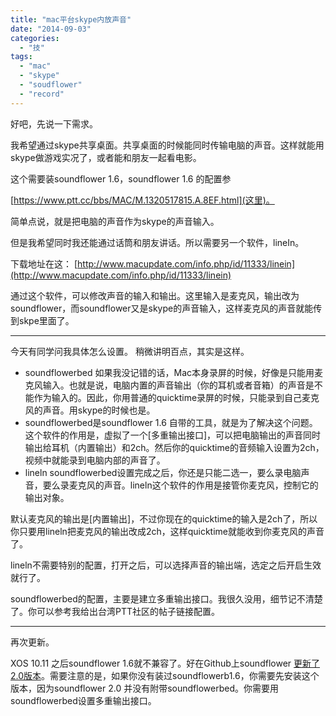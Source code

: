 ```yaml
---
title: "mac平台skype内放声音"
date: "2014-09-03"
categories: 
  - "技"
tags: 
  - "mac"
  - "skype"
  - "soudflower"
  - "record"
---
```


好吧，先说一下需求。

我希望通过skype共享桌面。共享桌面的时候能同时传输电脑的声音。这样就能用skype做游戏实况了，或者能和朋友一起看电影。

这个需要装soundflower 1.6，soundflower 1.6 的配置参

[https://www.ptt.cc/bbs/MAC/M.1320517815.A.8EF.html](这里)。

简单点说，就是把电脑的声音作为skype的声音输入。

但是我希望同时我还能通过话筒和朋友讲话。所以需要另一个软件，lineIn。

下载地址在这： [http://www.macupdate.com/info.php/id/11333/linein](http://www.macupdate.com/info.php/id/11333/linein)

通过这个软件，可以修改声音的输入和输出。这里输入是麦克风，输出改为soundflower，而soundflower又是skype的声音输入，这样麦克风的声音就能传到skpe里面了。

* * *

今天有同学问我具体怎么设置。 稍微讲明百点，其实是这样。

- soundflowerbed 如果我没记错的话，Mac本身录屏的时候，好像是只能用麦克风输入。也就是说，电脑内置的声音输出（你的耳机或者音箱）的声音是不能作为输入的。因此，你用普通的quicktime录屏的时候，只能录到自己麦克风的声音。用skype的时候也是。
- soundflowerbed是soundflower 1.6 自带的工具，就是为了解决这个问题。 这个软件的作用是，虚拟了一个\[多重输出接口\]，可以把电脑输出的声音同时输出给耳机（内置输出）和2ch。然后你的quicktime的音频输入设置为2ch，视频中就能录到电脑内部的声音了。
- lineln soundflowerbed设置完成之后，你还是只能二选一，要么录电脑声音，要么录麦克风的声音。lineln这个软件的作用是接管你麦克风，控制它的输出对象。

默认麦克风的输出是\[内置输出\]，不过你现在的quicktime的输入是2ch了，所以你只要用lineln把麦克风的输出改成2ch，这样quicktime就能收到你麦克风的声音了。

lineln不需要特别的配置，打开之后，可以选择声音的输出端，选定之后开启生效就行了。

soundflowerbed的配置，主要是建立多重输出接口。我很久没用，细节记不清楚了。你可以参考我给出台湾PTT社区的帖子链接配置。

* * *

再次更新。

XOS 10.11 之后soundflower 1.6就不兼容了。好在Github上soundflower [更新了2.0版本](https://github.com/mattingalls/Soundflower/releases/tag/2.0b2)。需要注意的是，如果你没有装过soundflowerb1.6，你需要先安装这个版本，因为soundflower 2.0 并没有附带soundflowerbed。你需要用soundflowerbed设置多重输出接口。
